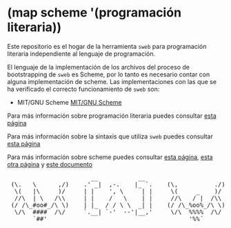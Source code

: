 # (map scheme '(programación literaria))

Este repositorio es el hogar de la herramienta `sweb` para programación literaria independiente al lenguaje de programación.

El lenguaje de la implementación de los archivos del proceso de bootstrapping de `sweb` es Scheme, por lo tanto es necesario contar con alguna implementación de scheme. Las implementaciones con las que se ha verificado el correcto funcionamiento de `sweb` son:

- MIT/GNU Scheme [MIT/GNU Scheme](https://www.gnu.org/software/mit-scheme/)

Para más información sobre programación literaria puedes consultar [esta página]()

Para más información sobre la sintaxis que utiliza `sweb` puedes consultar [esta página]()

Para más información sobre scheme puedes consultar [esta página](https://mitpress.mit.edu/sicp/full-text/book/book.html), [esta otra página](http://srfi.schemers.org/) y [este documento](http://www.schemers.org/Documents/Standards/R5RS/r5rs.pdf)


<pre>
                       __           __   
 (\.   \      ,/)    .' _|  ,-.    |_ `.    (\,          ./) 
  \(   |\     )/     | |    ', \     | |     \(     _    )/   
  //\  | \   /\\     | |    /   \    | |     //\   / |  /\\   
 (/ /\_#oo#_/\ \)    | |_  / / \ \  _| |    (/ /\_%oo%_/\ \)  
  \/\  ####  /\/     `.__| `-'  --'|__,'     \/\  %%%%  /\/   
       `##'                                       '%%´         
</pre>
